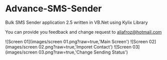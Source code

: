 # Advance-SMS-Sender
Bulk SMS Sender application 2.5 written in VB.Net using Kylix Library

You can provide you feedback and change request to aliafroz@hotmail.com

![Screen 01](images/screen 01.png?raw=true,'Main Screen')
![Screen 02](images/screen 02.png?raw=true,'Imporet Contact')
![Screen 03](images/screen 03.png?raw=true,'Change Sending Status')



